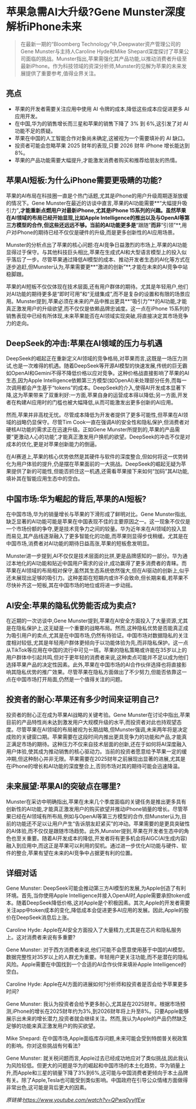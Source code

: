 # 苹果急需AI大升级?Gene Munster深度解析iPhone未来

>在最新一期的“Bloomberg Technology”中,Deepwater资产管理公司的Gene Munster与主持人Caroline Hyde和Mike Shepard深度探讨了苹果公司面临的挑战。Munster指出,苹果需强化其产品功能,以推动消费者升级至最新iPhone。作为科技领域的资深分析师,Munster的见解为苹果的未来发展提供了重要参考,值得业界关注。

## 亮点
- 苹果的开发者需要关注应用中使用 AI 令牌的成本,降低这些成本应促进更多 AI 应用开发。  
- 在中国,华为的销售增长而三星和苹果的销售下降了 3% 到 6%,这引发了对 AI 功能不足的质疑。  
- 苹果在中国的人工智能合作对象尚未确定,这被视为一个需要填补的 AI 缺口。  
- 投资者可能会忽略苹果 2025 财年的表现,只要 2026 财年 iPhone 增长能达到 8%。  
- 苹果的产品功能需要大幅提升,才能激发消费者购买和推荐给朋友的热情。

## 苹果AI短板:为什么iPhone需要更吸睛的功能?
苹果的AI布局在科技圈一直是个热门话题,尤其是iPhone的用户升级周期逐渐放缓的情况下。Gene Munster在最近的访谈中直言,苹果的AI功能需要**“大幅提升吸引力”**,才能重新点燃用户对最新iPhone,尤其是iPhone 15系列的兴趣。虽然苹果在AI领域的布局已经开始显现,比如Apple Intelligence的推出以及与OpenAI等第三方模型的合作,但这些还远远不够。当前的AI功能更多是**“跟随”**而非**“引领”**,用户对iPhone的期待已经不仅仅是硬件的升级,而是更多创新性的AI应用场景。

Munster的分析点出了苹果的核心问题:在AI竞争日益激烈的市场上,苹果的AI功能显得过于保守。与其他科技巨头相比,苹果在生成式AI和大型语言模型上的投入似乎落后了一步。尽管苹果通过降低AI模型的成本、推动开发者生态的AI化等方式在逐步追赶,但Munster认为,苹果需要更**“激进的创新”**,才能在未来的AI竞争中站稳脚跟。

苹果的AI短板不仅仅体现在技术层面,还有用户群体的期待。尤其是年轻用户,他们对AI功能的期待更多是“即时可用”和“无缝集成”,而不是复杂的设置和有限的场景应用。Munster提到,苹果必须在未来的产品中推出更具**“吸引力”**的AI功能,才能真正激发用户的升级欲望,而不仅仅是依赖品牌忠诚度。这一点在iPhone 15系列的销售表现中已经有所体现,未来苹果能否在AI领域实现突破,将直接决定其市场竞争力的走向。

## DeepSeek的冲击:苹果在AI领域的压力与机遇
DeepSeek的崛起正在重新定义AI领域的竞争格局,对苹果而言,这既是一场压力测试,也是一次难得的机遇。随着DeepSeek等开源AI模型的快速发展,传统的巨无霸如OpenAI和Gemini不得不降低价格以应对竞争。这种价格战直接影响了苹果的AI生态,因为Apple Intelligence依赖第三方模型(如OpenAI)来处理部分任务,而每一次调用都会产生基于“tokens”的成本。DeepSeek的介入,使得AI开发成本显著下降,这为苹果带来了双重利好:一方面,苹果自身的运营成本得以降低;另一方面,开发者在构建AI应用时的门槛也被大幅降低,从而可能激发出更多创新的AI应用。  

然而,苹果并非高枕无忧。尽管成本降低为开发者提供了更多可能性,但苹果在AI领域的战略仍显保守。尽管Tim Cook一直在强调AI的安全性和隐私保护,但消费者对硬核AI功能的需求正在迅速升级。正如Gene Munster所提到的,苹果的产品需要“更激动人心的功能”,才能真正激发用户换机的欲望。DeepSeek的冲击不仅是对成本的优化,更是对苹果创新能力的倒逼。  

在AI赛道上,苹果的核心优势依然是其硬件与软件的深度整合,但如何将这一优势转化为用户体验的提升,仍是摆在苹果面前的一大挑战。DeepSeek的崛起无疑为苹果提供了新的可能性,但能否抓住这一机遇,还需看苹果接下来如何“加码”其AI功能,填补其在智能应用生态中的空白。

## 中国市场:华为崛起的背后,苹果的AI短板?
在中国市场,华为的销量增长与苹果的下滑形成了鲜明对比。Gene Munster指出,缺乏显著的AI功能可能是苹果在中国表现不佳的主要原因之一。这一现象不仅仅是一个市场份额的争夺,更是技术竞争力之间的较量。华为近年来在AI领域的投入显而易见,其产品线逐渐融入了更多智能化的功能,而苹果则显得步伐稍缓。尤其是在中国市场,消费者对AI功能的期待日益高涨,苹果的短板愈发明显。

Munster进一步提到,AI不仅仅是技术层面的比拼,更是品牌感知的一部分。华为通过本地化的AI功能和贴近中国用户需求的设计,成功赢得了更多消费者的青睐。而苹果在AI领域的布局相对保守,虽然其生态系统依然强大,但在AI驱动的创新上,似乎还未展现出足够的吸引力。这种差距在短期内或许不会致命,但长期来看,若苹果不尽快补齐这一短板,其在中国市场的地位或将进一步动摇。

## AI安全:苹果的隐私优势能否成为卖点?
在近期的一次访谈中,Gene Munster提到,苹果在AI安全方面投入了大量资源,尤其是在隐私保护上,这无疑是一个重要的战略布局。然而,这种隐私优势是否能真正成为吸引用户的卖点,尤其是在中国市场,仍然有待验证。中国市场对数据隐私的关注度相对较低,尤其是年轻用户群体更倾向于以功能体验为先,而非隐私保护。这一点从TikTok等应用在中国的流行中可见一斑。苹果的隐私策略或许能在35岁以上的用户群体中引起共鸣,但对于更年轻的消费者来说,这种卖点可能并不足以成为他们选择苹果产品的决定性因素。此外,苹果在中国市场的AI合作伙伴选择也将直接影响其隐私优势的推广效果。尽管苹果在隐私方面做出了不少努力,但能否依靠这一点在中国市场打开局面,仍然是一个值得关注的问题。

## 投资者的耐心:苹果还有多少时间来证明自己?
投资者的耐心正在成为苹果AI战略的关键考验。Gene Munster在讨论中指出,苹果目前的产品特性尚未达到激发用户大规模升级的水平,而投资者对此也持观望态度。尽管苹果在AI领域的布局被视为长期战略,但Munster强调,未来两年将是决定成败的关键窗口期。苹果需要在这段时间内推出更具竞争力的功能和产品,才能真正满足市场的期待。这种压力不仅来自技术层面的创新,还在于如何将AI深度融入用户体验,使其成为推动销售的核心驱动力。当前的投资者愿意给予苹果一定的缓冲期,但这种耐心并非无限。苹果需要在2025财年之前展现出显著的进展,尤其是在iPhone的增长和AI功能的深度整合上,否则市场对其的期待可能会迅速降温。

## 未来展望:苹果AI的突破点在哪里?
Munster在采访中明确指出,苹果在未来几个季度面临的关键任务是推出更多具有创新性的AI功能,才能真正激发用户的购买欲望并推动iPhone销量的增长。尽管苹果已经在AI领域有所布局,例如与OpenAI等第三方模型的合作,但Munster认为,目前的功能还不足以让用户产生“告诉朋友赶紧买”的冲动。苹果需要的是更具突破性的AI体验,而不仅仅是跟随市场趋势。此外,Munster提到,苹果在开发者生态中的角色也至关重要。随着AI开发成本的降低,开发者将有更多机会将AIGC(AI生成内容)融入到应用中,而这正是苹果可以利用的契机。通过进一步优化AI功能与硬件、软件的整合,苹果有望在未来的AI竞争中占据更有利的位置。

## 详细对话
Gene Munster: DeepSeek可能会推动第三方AI模型的发展,为Apple创造了有利环境。首先,当你使用Apple Intelligence并接入OpenAI时,Apple需要承担token成本。随着DeepSeek降低价格,这对Apple是个积极因素。其次,Apple的开发者需要关注app中token成本的变化,降低成本会促进更多AI应用的发展。因此,Apple的股价在DeepSeek消息后上涨。

Caroline Hyde: Apple在AI安全方面投入了大量精力,尤其是在芯片和隐私服务上。这对消费者来说有多重要?

Gene Munster: 对于西方消费者来说,他们可能不会愿意使用基于中国的AI模型。数据完整性对35岁以上的人群尤为重要。年轻用户更关注功能,而不是潜在的隐私风险。Apple需要在中国找到一个合适的AI合作伙伴来填补Apple Intelligence的空白。

Caroline Hyde: Apple在AI方面的进展如何?分析师和投资者是否会给予苹果更多时间?

Gene Munster: 我认为投资者会给予更多耐心,尤其是在2025财年。根据市场预测,iPhone的增长在2025财年约为3%,到2026财年将上升至8%。只要Apple能够展示出未来的增长潜力,投资者就会继续关注。然而,我认为Apple的产品仍然缺乏足够的功能来真正激发用户的购买欲望。

Mike Shepard: 在中国市场,Apple面临库存问题,未来可能会受到特朗普关税政策的影响。你对这些挑战有何看法?

Gene Munster: 就关税问题而言,Apple过去已经成功地应对了类似挑战,因此我认为风险较低。但更大的问题是华为的崛起和中国市场的本土化趋势。华为销量上升,而Apple和三星的销量下降了3%到6%,这可能与中国消费者更倾向于本土品牌有关。除了Apple,Tesla也可能受到类似影响。中国政府在引导公众情绪方面做得非常出色,这可能是背后更大的因素。

_原链接:https://www.youtube.com/watch?v=QPwq0yylfEw_